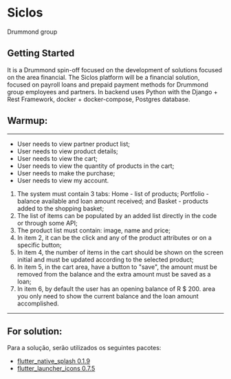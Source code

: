 # Siclos

Drummond group

## Getting Started

It is a Drummond spin-off focused on the development of solutions focused on the area financial. The Siclos platform will be a financial solution, focused on payroll loans and prepaid payment methods for Drummond group employees and partners. In backend uses Python with the Django + Rest Framework, docker + docker-compose, Postgres database.

## Warmup:
---
- User needs to view partner product list;
- User needs to view product details;
- User needs to view the cart;
- User needs to view the quantity of products in the cart;
- User needs to make the purchase;
- User needs to view my account.

1. The system must contain 3 tabs: Home - list of products; Portfolio - balance available and loan amount received; and Basket - products added to the shopping basket;
2. The list of items can be populated by an added list directly in the code or through some API;
3. The product list must contain: image, name and price;
4. In item 2, it can be the click and any of the product attributes or on a specific button;
5. In item 4, the number of items in the cart should be shown on the screen initial and must be updated according to the selected product;
6. In item 5, in the cart area, have a button to "save", the amount must be removed from the balance and the extra amount must be saved as a loan;
7. In item 6, by default the user has an opening balance of R $ 200. area you only need to show the current balance and the loan amount accomplished.
---
## For solution:

Para a solução, serão utilizados os seguintes pacotes:

- [flutter_native_splash 0.1.9](https://pub.dev/packages/flutter_native_splash)
- [flutter_launcher_icons 0.7.5](https://pub.dev/packages/flutter_launcher_icons)
